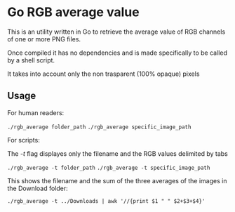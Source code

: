 Go RGB average value
====================

This is an utility written in Go to retrieve the average value of RGB channels of one or more PNG files.

Once compiled it has no dependencies and is made specifically to be called by a shell script.

It takes into account only the non trasparent (100% opaque) pixels

Usage
-----

For human readers:

`./rgb_average folder_path`
`./rgb_average specific_image_path`

For scripts:

The *-t* flag displayes only the filename and the RGB values delimited by tabs

`./rgb_average -t folder_path`
`./rgb_average -t specific_image_path`

This shows the filename and the sum of the three averages of the images in the Download folder:

`./rgb_average -t ../Downloads | awk '//{print $1 " " $2+$3+$4}'`


